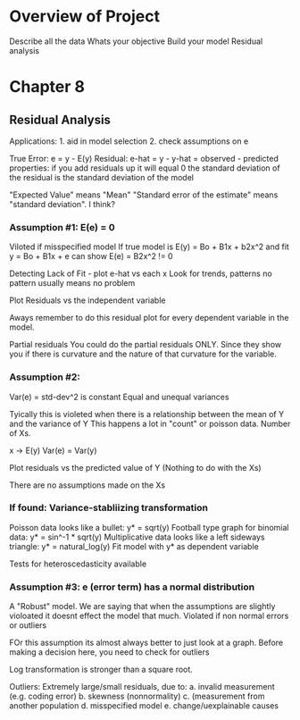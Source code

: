 # Overview of Project

Describe all the data
Whats your objective
Build your model
Residual analysis

# Chapter 8

## Residual Analysis

Applications: 1. aid in model selection
              2. check assumptions on e 

True Error: e = y - E(y)
Residual: e-hat = y - y-hat = observed - predicted
properties: if you add residuals up it will equal 0
            the standard deviation of the residual is the standard deviation of the model

"Expected Value" means "Mean"
"Standard error of the estimate" means "standard deviation".  I think?

### Assumption #1: E(e) = 0
Viloted if misspecified model
If true model is E(y) = Bo + B1x + b2x^2 and fit y = Bo + B1x + e can show E(e) = B2x^2 != 0

Detecting Lack of Fit - plot e-hat vs each x
Look for trends, patterns
no pattern usually means no problem

Plot Residuals vs the independent variable

Aways remember to do this residual plot for every dependent variable in the model.

Partial residuals 
You could do the partial residuals ONLY.  Since they show you if there is curvature and the nature of that curvature for the variable.


### Assumption #2:
Var(e) = std-dev^2 is constant
Equal and unequal variances

Tyically this is violeted when there is a relationship between the mean of Y and the variance of Y
This happens a lot in "count" or poisson data.  Number of Xs.

x -> E(y)
Var(e) = Var(y)

Plot residuals vs the predicted value of Y
(Nothing to do with the Xs)

There are no assumptions made on the Xs

### If found:  Variance-stabliizing transformation
Poisson data looks like a bullet: y* = sqrt(y)
Football type graph for binomial data: y* = sin^-1 * sqrt(y)
Multiplicative data looks like a left sideways triangle: y* = natural_log(y)
Fit model with y* as dependent variable

Tests for heteroscedasticity available


### Assumption #3: e (error term) has a normal distribution
A "Robust" model.  We are saying that when the assumptions are slightly violoated it doesnt effect the model that much.
Violated if non normal errors or outliers

FOr this assumption its almost always better to just look at a graph.
Before making a decision here, you need to check for outliers

Log transformation is stronger than a square root.

Outliers: Extremely large/small residuals, due to:
a. invalid measurement (e.g. coding error)
b. skewness (nonnormality)
c. (measurement from another population
d. misspecified model
e. change/uexplainable causes
